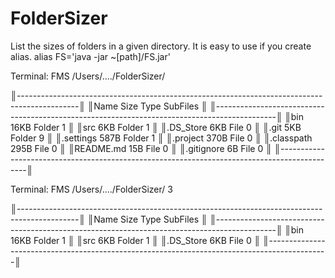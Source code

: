 # FolderSizer
List the sizes of folders in a given directory.
It is easy to use if you create alias.
alias FS='java -jar ~[path]/FS.jar'


Terminal: FMS /Users/..../FolderSizer/

║---------------------------------------------------------------------------------------------║
║Name                                                         Size       Type       SubFiles  ║
║---------------------------------------------------------------------------------------------║
║bin                                                          16KB       Folder     1         ║
║src                                                          6KB        Folder     1         ║
║.DS_Store                                                    6KB        File       0         ║
║.git                                                         5KB        Folder     9         ║
║.settings                                                    587B       Folder     1         ║
║.project                                                     370B       File       0         ║
║.classpath                                                   295B       File       0         ║
║README.md                                                    15B        File       0         ║
║.gitignore                                                   6B         File       0         ║
║---------------------------------------------------------------------------------------------║

Terminal: FMS /Users/..../FolderSizer/ 3

║---------------------------------------------------------------------------------------------║
║Name                                                         Size       Type       SubFiles  ║
║---------------------------------------------------------------------------------------------║
║bin                                                          16KB       Folder     1         ║
║src                                                          6KB        Folder     1         ║
║.DS_Store                                                    6KB        File       0         ║
║---------------------------------------------------------------------------------------------║